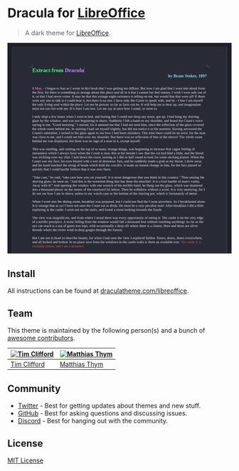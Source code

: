 # Dracula for [LibreOffice](https://www.libreoffice.org)

> A dark theme for [LibreOffice](https://www.libreoffice.org).

![Screenshot](./screenshot.png)

## Install

All instructions can be found at [draculatheme.com/libreoffice](https://draculatheme.com/libreoffice).

## Team

This theme is maintained by the following person(s) and a bunch of [awesome contributors](https://github.com/dracula/libreoffice/graphs/contributors).

| [![Tim Clifford](https://github.com/tim-clifford.png?size=100)](https://github.com/tim-clifford) | [![Matthias Thym](https://github.com/totoroot.png?size=100)](https://github.com/totoroot) |
| ------------------------------------------------------------------------------------------------ | ----------------------------------------------------------------------------------------- |
| [Tim Clifford](https://github.com/tim-clifford)                                                  | [Matthias Thym](https://github.com/totoroot)                                              |

## Community

- [Twitter](https://twitter.com/draculatheme) - Best for getting updates about themes and new stuff.
- [GitHub](https://github.com/dracula/dracula-theme/discussions) - Best for asking questions and discussing issues.
- [Discord](https://draculatheme.com/discord-invite) - Best for hanging out with the community.

## License

[MIT License](./LICENSE)
